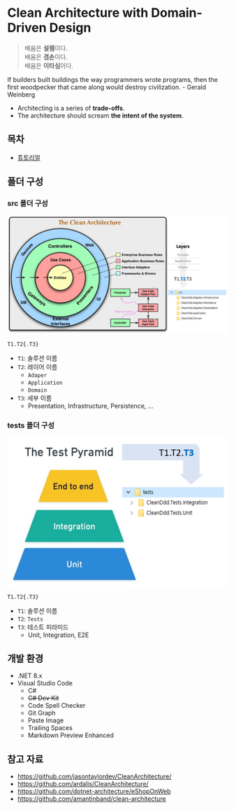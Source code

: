 # Clean Architecture with Domain-Driven Design

> 배움은 **설렘**이다.  
> 배움은 **겸손**이다.  
> 배움은 **이타심**이다.

If builders built buildings the way programmers wrote programs, then the first woodpecker that came along would destroy civilization. - Gerald Weinberg
- Architecting is a series of **trade-offs**.
- The architecture should scream **the intent of the system**.

## 목차
- [튜토리얼](./tutorials/)

## 폴더 구성
### src 폴더 구성
![](./.images/2024-03-05-09-23-13.png)
```
T1.T2{.T3}
```
- `T1`: 솔루션 이름
- `T2`: 레이어 이름
  - `Adaper`
  - `Application`
  - `Domain`
- `T3`: 세부 이름
  - Presentation, Infrastructure, Persistence, ...

### tests 폴더 구성
![](./.images/2024-03-05-09-36-01.png)

```
T1.T2{.T3}
```
- `T1`: 솔루션 이름
- `T2`: `Tests`
- `T3`: 테스트 피라미드
  - Unit, Integration, E2E

## 개발 환경
- .NET 8.x
- Visual Studio Code
  - C#
  - ~~C# Dev Kit~~
  - Code Spell Checker
  - Git Graph
  - Paste Image
  - Trailing Spaces
  - Markdown Preview Enhanced

## 참고 자료
- https://github.com/jasontaylordev/CleanArchitecture/
- https://github.com/ardalis/CleanArchitecture/
- https://github.com/dotnet-architecture/eShopOnWeb
- https://github.com/amantinband/clean-architecture
